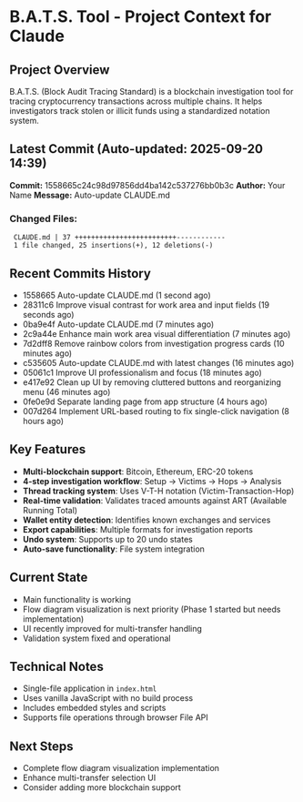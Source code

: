 # B.A.T.S. Tool - Project Context for Claude

## Project Overview
B.A.T.S. (Block Audit Tracing Standard) is a blockchain investigation tool for tracing cryptocurrency transactions across multiple chains. It helps investigators track stolen or illicit funds using a standardized notation system.

## Latest Commit (Auto-updated: 2025-09-20 14:39)

**Commit:** 1558665c24c98d97856dd4ba142c537276bb0b3c
**Author:** Your Name
**Message:** Auto-update CLAUDE.md

### Changed Files:
```
 CLAUDE.md | 37 +++++++++++++++++++++++++------------
 1 file changed, 25 insertions(+), 12 deletions(-)
```

## Recent Commits History

- 1558665 Auto-update CLAUDE.md (1 second ago)
- 28311c6 Improve visual contrast for work area and input fields (19 seconds ago)
- 0ba9e4f Auto-update CLAUDE.md (7 minutes ago)
- 2c9a44e Enhance main work area visual differentiation (7 minutes ago)
- 7d2dff8 Remove rainbow colors from investigation progress cards (10 minutes ago)
- c535605 Auto-update CLAUDE.md with latest changes (16 minutes ago)
- 05061c1 Improve UI professionalism and focus (18 minutes ago)
- e417e92 Clean up UI by removing cluttered buttons and reorganizing menu (46 minutes ago)
- 0fe0e9d Separate landing page from app structure (4 hours ago)
- 007d264 Implement URL-based routing to fix single-click navigation (8 hours ago)

## Key Features
- **Multi-blockchain support**: Bitcoin, Ethereum, ERC-20 tokens
- **4-step investigation workflow**: Setup → Victims → Hops → Analysis
- **Thread tracking system**: Uses V-T-H notation (Victim-Transaction-Hop)
- **Real-time validation**: Validates traced amounts against ART (Available Running Total)
- **Wallet entity detection**: Identifies known exchanges and services
- **Export capabilities**: Multiple formats for investigation reports
- **Undo system**: Supports up to 20 undo states
- **Auto-save functionality**: File system integration

## Current State
- Main functionality is working
- Flow diagram visualization is next priority (Phase 1 started but needs implementation)
- UI recently improved for multi-transfer handling
- Validation system fixed and operational

## Technical Notes
- Single-file application in `index.html`
- Uses vanilla JavaScript with no build process
- Includes embedded styles and scripts
- Supports file operations through browser File API

## Next Steps
- Complete flow diagram visualization implementation
- Enhance multi-transfer selection UI
- Consider adding more blockchain support
